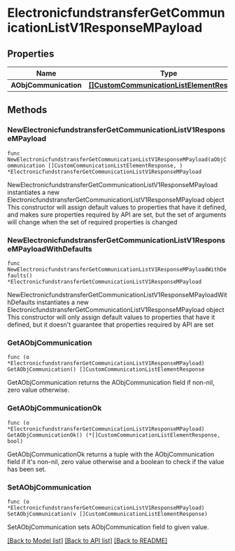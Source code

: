 # ElectronicfundstransferGetCommunicationListV1ResponseMPayload

## Properties

Name | Type | Description | Notes
------------ | ------------- | ------------- | -------------
**AObjCommunication** | [**[]CustomCommunicationListElementResponse**](CustomCommunicationListElementResponse.md) |  | 

## Methods

### NewElectronicfundstransferGetCommunicationListV1ResponseMPayload

`func NewElectronicfundstransferGetCommunicationListV1ResponseMPayload(aObjCommunication []CustomCommunicationListElementResponse, ) *ElectronicfundstransferGetCommunicationListV1ResponseMPayload`

NewElectronicfundstransferGetCommunicationListV1ResponseMPayload instantiates a new ElectronicfundstransferGetCommunicationListV1ResponseMPayload object
This constructor will assign default values to properties that have it defined,
and makes sure properties required by API are set, but the set of arguments
will change when the set of required properties is changed

### NewElectronicfundstransferGetCommunicationListV1ResponseMPayloadWithDefaults

`func NewElectronicfundstransferGetCommunicationListV1ResponseMPayloadWithDefaults() *ElectronicfundstransferGetCommunicationListV1ResponseMPayload`

NewElectronicfundstransferGetCommunicationListV1ResponseMPayloadWithDefaults instantiates a new ElectronicfundstransferGetCommunicationListV1ResponseMPayload object
This constructor will only assign default values to properties that have it defined,
but it doesn't guarantee that properties required by API are set

### GetAObjCommunication

`func (o *ElectronicfundstransferGetCommunicationListV1ResponseMPayload) GetAObjCommunication() []CustomCommunicationListElementResponse`

GetAObjCommunication returns the AObjCommunication field if non-nil, zero value otherwise.

### GetAObjCommunicationOk

`func (o *ElectronicfundstransferGetCommunicationListV1ResponseMPayload) GetAObjCommunicationOk() (*[]CustomCommunicationListElementResponse, bool)`

GetAObjCommunicationOk returns a tuple with the AObjCommunication field if it's non-nil, zero value otherwise
and a boolean to check if the value has been set.

### SetAObjCommunication

`func (o *ElectronicfundstransferGetCommunicationListV1ResponseMPayload) SetAObjCommunication(v []CustomCommunicationListElementResponse)`

SetAObjCommunication sets AObjCommunication field to given value.



[[Back to Model list]](../README.md#documentation-for-models) [[Back to API list]](../README.md#documentation-for-api-endpoints) [[Back to README]](../README.md)



